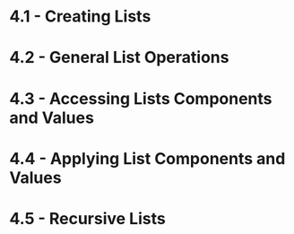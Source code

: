 # 4.1 - Creating Lists
# 4.2 - General List Operations

# 4.3 - Accessing Lists Components and Values
# 4.4 - Applying List Components and Values
# 4.5 - Recursive Lists

